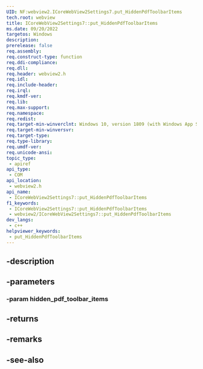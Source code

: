```yaml
---
UID: NF:webview2.ICoreWebView2Settings7.put_HiddenPdfToolbarItems
tech.root: webview
title: ICoreWebView2Settings7::put_HiddenPdfToolbarItems
ms.date: 09/20/2022
targetos: Windows
description: 
prerelease: false
req.assembly: 
req.construct-type: function
req.ddi-compliance: 
req.dll: 
req.header: webview2.h
req.idl: 
req.include-header: 
req.irql: 
req.kmdf-ver: 
req.lib: 
req.max-support: 
req.namespace: 
req.redist: 
req.target-min-winverclnt: Windows 10, version 1809 (with Windows App SDK 1.1 or later)
req.target-min-winversvr: 
req.target-type: 
req.type-library: 
req.umdf-ver: 
req.unicode-ansi: 
topic_type:
 - apiref
api_type:
 - COM
api_location:
 - webview2.h
api_name:
 - ICoreWebView2Settings7::put_HiddenPdfToolbarItems
f1_keywords:
 - ICoreWebView2Settings7::put_HiddenPdfToolbarItems
 - webview2/ICoreWebView2Settings7::put_HiddenPdfToolbarItems
dev_langs:
 - c++
helpviewer_keywords:
 - put_HiddenPdfToolbarItems
---
```


## -description

## -parameters

### -param hidden_pdf_toolbar_items

## -returns

## -remarks

## -see-also

